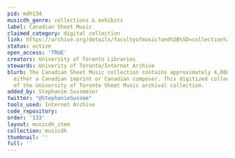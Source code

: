 ```yaml
---
pid: mdh134
musicdh_genre: collections & exhibits
label: Canadian Sheet Music
claimed_category: digital collection
link: https://archive.org/details/facultyofmusic?and%5B%5D=collection%3A%22canadiansheetmusic%22&sort=titleSorter
status: active
open_access: 'TRUE'
creators: University of Toronto Libraries
stewards: Univerity of Toronto/Internet Archive
blurb: The Canadian Sheet Music collection contains approximately 4,000 items featuring
  either a Canadian imprint or Canadian composer. This digitized collection is a subset
  of the University of Toronto Sheet Music archival collection.
added_by: Stephanie Sussmeier
twitter: "@StephanieSussme"
tools_used: Internet Archive
code_repository: 
order: '133'
layout: musicdh_item
collection: musicdh
thumbnail: ''
full: ''
---
```

